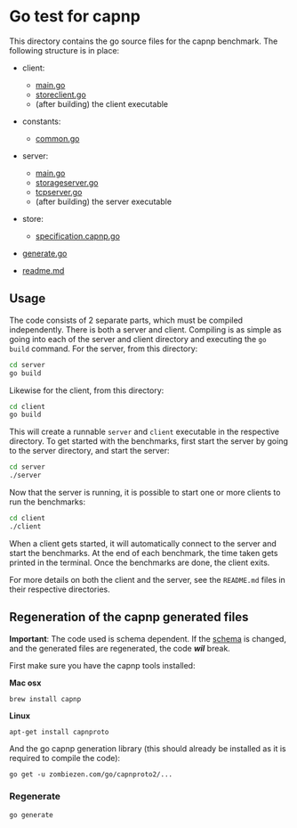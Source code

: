 # Go test for capnp

This directory contains the go source files for the capnp benchmark. The following structure is in place:
- client:
  - [main.go](client/main.go)
  - [storeclient.go](client/storeclient.go)
  - (after building) the client executable
- constants:
  - [common.go](constants/common.go)
- server:
  - [main.go](server/main.go)
  - [storageserver.go](server/storageserver.go)
  - [tcpserver.go](server/tcpserver.go)
  - (after building) the server executable
- store:
  - [specification.capnp.go](store/specification.schema.capnp)


- [generate.go](generate.go)
- [readme.md](readme.md)

## Usage

The code consists of 2 separate parts, which must be compiled independently. There is both a server and client. Compiling is as simple as going into each of the server and client directory and executing the `go build` command. For the server, from this directory:
```bash
cd server
go build
```
Likewise for the client, from this directory:
```bash
cd client
go build
```

This will create a runnable `server` and `client` executable in the respective directory. To get started with the benchmarks, first start the server by going to the server directory, and start the server:
```bash
cd server
./server
```
Now that the server is running, it is possible to start one or more clients to run the benchmarks:
```bash
cd client
./client
```

When a client gets started, it will automatically connect to the server and start the benchmarks. At the end of each benchmark, the time taken gets printed in the terminal. Once the benchmarks are done, the client exits.

For more details on both the client and the server, see the `README.md` files in their respective directories.



## Regeneration of the capnp generated files
**Important**: The code used is schema dependent. If the [schema](../specification.capnp) is changed, and the generated files are regenerated, the code _**wil**_ break.

First make sure you have the capnp tools installed:

**Mac osx**

```
brew install capnp
```

**Linux**

```
apt-get install capnproto
```

And the go capnp generation library (this should already be installed as it is required to compile the code):
```
go get -u zombiezen.com/go/capnproto2/...
```

### Regenerate

```
go generate
```
